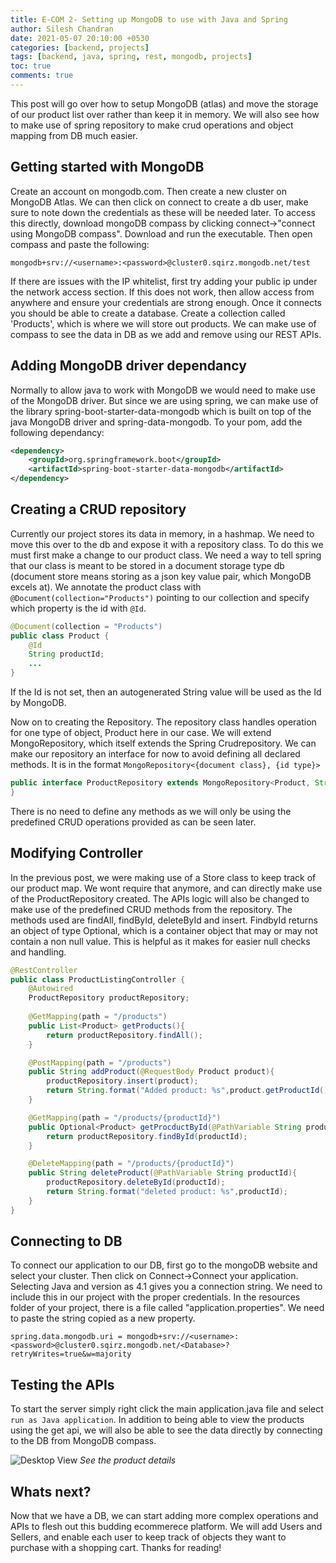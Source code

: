 ```yaml
---
title: E-COM 2- Setting up MongoDB to use with Java and Spring
author: Silesh Chandran
date: 2021-05-07 20:10:00 +0530
categories: [backend, projects]
tags: [backend, java, spring, rest, mongodb, projects]
toc: true
comments: true
---
```


This post will go over how to setup MongoDB (atlas) and move the storage of our product list over rather than keep it in memory. We will also see how to make use of spring repository to make crud operations and object mapping from DB much easier. 

## Getting started with MongoDB
Create an account on mongodb.com. Then create a new cluster on MongoDB Atlas. We can then click on connect to create a db user, make sure to note down the credentials as these will be needed later. To access this directly, download mongoDB compass by clicking connect->"connect using MongoDB compass". Download and run the executable. Then open compass and paste the following:
```
mongodb+srv://<username>:<password>@cluster0.sqirz.mongodb.net/test
```
If there are issues with the IP whitelist, first try adding your public ip under the network access section. If this does not work, then allow access from anywhere and ensure your credentials are strong enough.
Once it connects you should be able to create a database. Create a collection called 'Products', which is where we will store out products. We can make use of compass to see the data in DB as we add and remove using our REST APIs.

## Adding MongoDB driver dependancy
Normally to allow java to work with MongoDB we would need to make use of the MongoDB driver. But since we are using spring, we can make use of the library spring-boot-starter-data-mongodb which is built on top of the java MongoDB driver and spring-data-mongodb.
To your pom, add the following dependancy:
```xml
<dependency>
	<groupId>org.springframework.boot</groupId>
	<artifactId>spring-boot-starter-data-mongodb</artifactId>
</dependency>

```

## Creating a CRUD repository
Currently our project stores its data in memory, in a hashmap. We need to move this over to the db and expose it with a repository class. To do this we must first make a change to our product class. We need a way to tell spring that our class is meant to be stored in a document storage type db (document store means storing as a json key value pair, which MongoDB excels at). We annotate the product class with ```@Document(collection="Products")``` pointing to our collection and specify which property is the id with ```@Id```.
```java
@Document(collection = "Products")
public class Product {
    @Id
    String productId;
	...
}
```
If the Id is not set, then an autogenerated String value will be used as the Id by MongoDB.

Now on to creating the Repository. The repository class handles operation for one type of object, Product here in our case. We will extend MongoRepository, which itself extends the Spring Crudrepository. We can make our repository an interface for now to avoid defining all declared methods. It is in the format ```MongoRepository<{document class}, {id type}>```

```java
public interface ProductRepository extends MongoRepository<Product, String> {
}
```
There is no need to define any methods as we will only be using the predefined CRUD operations provided as can be seen later.

## Modifying Controller
In the previous post, we were making use of a Store class to keep track of our product map. We wont require that anymore, and can directly make use of the ProductRepository created. The APIs logic will also be changed to make use of the predefined CRUD methods from the repository. The methods used are findAll, findById, deleteById and insert. FindbyId returns an object of type Optional, which is a container object that may or may not contain a non null value. This is helpful as it makes for easier null checks and handling.

```java
@RestController
public class ProductListingController {
    @Autowired
    ProductRepository productRepository;
	
    @GetMapping(path = "/products")
    public List<Product> getProducts(){
        return productRepository.findAll();
    }

    @PostMapping(path = "/products")
    public String addProduct(@RequestBody Product product){
        productRepository.insert(product);
        return String.format("Added product: %s",product.getProductId());
    }

    @GetMapping(path = "/products/{productId}")
    public Optional<Product> getProcductById(@PathVariable String productId){
        return productRepository.findById(productId);
    }

    @DeleteMapping(path = "/products/{productId}")
    public String deleteProduct(@PathVariable String productId){
        productRepository.deleteById(productId);
        return String.format("deleted product: %s",productId);
    }
}
```
## Connecting to DB
To connect our application to our DB, first go to the mongoDB website and select your cluster. Then click on Connect->Connect your application. Selecting Java and version as 4.1 gives you a connection string. We need to include this in our project with the proper credentials. 
In the resources folder of your project, there is a file called "application.properties". We need to paste the string copied as a new property.
```
spring.data.mongodb.uri = mongodb+srv://<username>:<password>@cluster0.sqirz.mongodb.net/<Database>?retryWrites=true&w=majority
```

## Testing the APIs
To start the server simply right click the main application.java file and select ```run as Java application```.
In addition to being able to view the products using the get api, we will also be able to see the data directly by connecting to the DB from MongoDB compass.

![Desktop View](../../assets/img/ECOM/mongodb.png)
_See the product details_


## Whats next?
Now that we have a DB, we can start adding more complex operations and APIs to flesh out this budding ecommerece platform. We will add Users and Sellers, and enable each user to keep track of objects they want to purchase with a shopping cart. Thanks for reading!